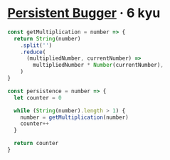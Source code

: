 # [Persistent Bugger](https://www.codewars.com/kata/55bf01e5a717a0d57e0000ec) · 6 kyu

```javascript
const getMultiplication = number => {
  return String(number)
    .split('')
    .reduce(
      (multipliedNumber, currentNumber) =>
        multipliedNumber * Number(currentNumber),
    )
}

const persistence = number => {
  let counter = 0

  while (String(number).length > 1) {
    number = getMultiplication(number)
    counter++
  }

  return counter
}
```
